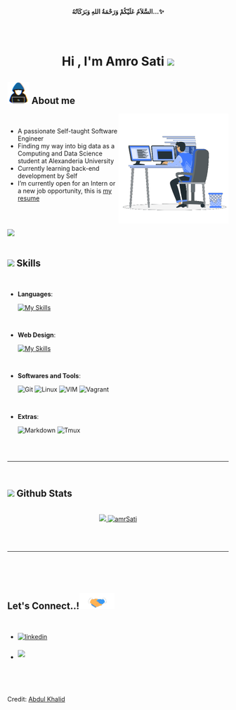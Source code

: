 <div align='center'>

  <b>السَّلاَمُ عَلَيْكُمْ وَرَحْمَةُ اللهِ وَبَرَكَاتُهُ...✨</b>

</div>
<br>
<br>

<h1 align="center"><b>Hi , I'm Amro Sati </b><img src="https://media.giphy.com/media/hvRJCLFzcasrR4ia7z/giphy.gif" width="35"></h1>

## <picture><img src = "https://github.com/0xAbdulKhalid/0xAbdulKhalid/raw/main/assets/mdImages/about_me.gif" width = 50px></picture> **About me**

<picture> <img align="right" src="https://github.com/0xAbdulKhalid/0xAbdulKhalid/raw/main/assets/mdImages/Right_Side.gif" width = 250px></picture>

<br>

- A passionate Self-taught Software Engineer
- Finding my way into big data as a Computing and Data Science student at Alexanderia University
- Currently learning back-end development by Self
- I’m currently open for an Intern or a new job opportunity, this is [my resume](https://gold-dorris-48.tiiny.site)

<br>
<br>

<img src="https://user-images.githubusercontent.com/73097560/115834477-dbab4500-a447-11eb-908a-139a6edaec5c.gif"><br><br>

## <img src="https://media2.giphy.com/media/QssGEmpkyEOhBCb7e1/giphy.gif?cid=ecf05e47a0n3gi1bfqntqmob8g9aid1oyj2wr3ds3mg700bl&rid=giphy.gif" width ="25"><b> Skills</b>
<br>

<p align="center">

  - **Languages**:
    
	[![My Skills](https://skillicons.dev/icons?i=c,java,py,r,sqlite,bash)](https://skillicons.dev)

  <br> 

  - **Web Design**:

	[![My Skills](https://skillicons.dev/icons?i=html,css)](https://skillicons.dev)

  <br>
  
  - **Softwares and Tools**:

    ![Git](https://img.shields.io/badge/git-%23F05033.svg?style=for-the-badge&logo=git&logoColor=white)
    ![Linux](https://img.shields.io/badge/Linux-FCC624?style=for-the-badge&logo=linux&logoColor=black) 
    ![VIM](https://img.shields.io/badge/VIM-%2311AB00.svg?&style=for-the-badge&logo=vim&logoColor=white)
    ![Vagrant](https://img.shields.io/badge/vagrant-%231563FF.svg?style=for-the-badge&logo=vagrant&logoColor=white)

  <br>
  
  - **Extras**:

    ![Markdown](https://img.shields.io/badge/markdown-%23000000.svg?style=for-the-badge&logo=markdown&logoColor=white) 
    ![Tmux](https://img.shields.io/badge/tmux-1BB91F?style=for-the-badge&logo=tmux&logoColor=white)
  
</p>

<br>
<br>

-----

<br>


## <img src="https://media.giphy.com/media/iY8CRBdQXODJSCERIr/giphy.gif" width="35"><b> Github Stats </b>
<br>

<div align="center">

<a href="https://github.com/amrSati/">
  <img src="https://github-readme-stats.vercel.app/api?username=amrSati&include_all_commits=true&count_private=true&show_icons=true&line_height=20&title_color=7A7ADB&icon_color=2234AE&text_color=D3D3D3&bg_color=0,000000,130F40" width="450"/>
  <img src="https://github-readme-stats.vercel.app/api/top-langs?username=amrSati&show_icons=true&locale=en&layout=compact&line_height=20&title_color=7A7ADB&icon_color=2234AE&text_color=D3D3D3&bg_color=0,000000,130F40" width="375"  alt="amrSati"/>
</a>
</div>

<br>
<br>
<br>

-----

<br>
<br>
<br>

## <b> Let's Connect..!</b><img src="https://github.com/0xAbdulKhalid/0xAbdulKhalid/raw/main/assets/mdImages/handshake.gif" width ="80">
<br>
<div align='left'>

  <ul>

  <li>
    <a href="https://www.linkedin.com/in/amro-sati-824999267/" target="_blank">
    <img src="https://img.shields.io/badge/linkedin:  Amro Sati-%2300acee.svg?color=405DE6&style=for-the-badge&logo=linkedin&logoColor=white" alt=linkedin style="margin-bottom: 5px;"/>
    </a>
 </li>

  <br>

  <li>
    <a href="mailto:satiAmr00@gmail.com" target="_blank">
    <img src="https://img.shields.io/badge/gmail:  Amro Sati-%23EA4335.svg?style=for-the-badge&logo=gmail&logoColor=white" t=mail style="margin-bottom: 5px;" />
    </a>
  </li>
	
</ul>
</div>

<br>
<br>
<br>

Credit: [Abdul Khalid](https://github.com/0xabdulkhalid)
